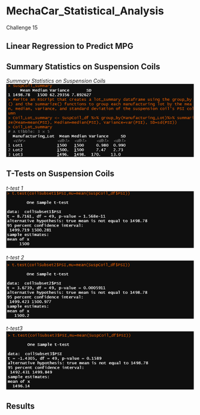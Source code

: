 # MechaCar_Statistical_Analysis
Challenge 15

## Linear Regression to Predict MPG


 ## Summary Statistics on Suspension Coils

*Summary Statistics on Suspension Coils* ![This is an image](https://github.com/cazaresG/MechaCar_Statistical_Analysis/blob/020199abd0cc0447e3e21a263e2f40054799a40d/images/Manufactoring_Lot.png) 

## T-Tests on Suspension Coils


*t-test 1* ![This is an image](https://github.com/cazaresG/MechaCar_Statistical_Analysis/blob/03af95e99af36287bba6bec91b1aff04561b2ac8/images/ttest1.png)


*t-test 2* 
![This is an image](https://github.com/cazaresG/MechaCar_Statistical_Analysis/blob/aa53b4a5bb28cc3759cefd18213c88eb477d1172/images/ttest2.png)


*t-test3* 
![This is an image](https://github.com/cazaresG/MechaCar_Statistical_Analysis/blob/f96fa93d156afef3fae567b9fb7877a8b08e9633/images/ttest3.png)


## Results
